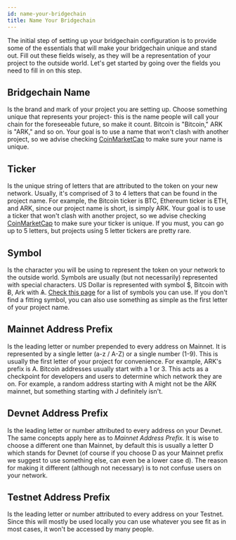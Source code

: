 ```yaml
---
id: name-your-bridgechain
title: Name Your Bridgechain
---
```


The initial step of setting up your bridgechain configuration is to provide some of the essentials that will make your bridgechain unique and stand out. Fill out these fields wisely, as they will be a representation of your project to the outside world. Let's get started by going over the fields you need to fill in on this step.

## Bridgechain Name
Is the brand and mark of your project you are setting up. Choose something unique that represents your project- this is the name people will call your chain for the foreseeable future, so make it count. Bitcoin is "Bitcoin," ARK is "ARK," and so on. Your goal is to use a name that won't clash with another project, so we advise checking [CoinMarketCap](https://coinmarketcap.com) to make sure your name is unique.

## Ticker
Is the unique string of letters that are attributed to the token on your new network. Usually, it's comprised of 3 to 4 letters that can be found in the project name. For example, the Bitcoin ticker is BTC, Ethereum ticker is ETH, and ARK, since our project name is short, is simply ARK. Your goal is to use a ticker that won't clash with another project, so we advise checking [CoinMarketCap](https://coinmarketcap.com) to make sure your ticker is unique. If you must, you can go up to 5 letters, but projects using 5 letter tickers are pretty rare.

## Symbol
Is the character you will be using to represent the token on your network to the outside world. Symbols are usually (but not necessarily) represented with special characters. US Dollar is represented with symbol $, Bitcoin with Ƀ, Ark with Ѧ. [Check this page](https://en.wikipedia.org/wiki/List_of_Unicode_characters) for a list of symbols you can use. If you don't find a fitting symbol, you can also use something as simple as the first letter of your project name.

## Mainnet Address Prefix
Is the leading letter or number prepended to every address on Mainnet. It is represented by a single letter (a-z / A-Z) or a single number (1-9). This is usually the first letter of your project for convenience. For example, ARK's prefix is A. Bitcoin addresses usually start with a 1 or 3. This acts as a checkpoint for developers and users to determine which network they are on. For example, a random address starting with A might not be the ARK mainnet, but something starting with J definitely isn't.

## Devnet Address Prefix
Is the leading letter or number attributed to every address on your Devnet. The same concepts apply here as to *Mainnet Address Prefix.* It is wise to choose a different one than Mainnet, by default this is usually a letter D which stands for Devnet (of course if you choose D as your Mainnet prefix we suggest to use something else, can even be a lower case d). The reason for making it different (although not necessary) is to not confuse users on your network.

## Testnet Address Prefix
Is the leading letter or number attributed to every address on your Testnet. Since this will mostly be used locally you can use whatever you see fit as in most cases, it won't be accessed by many people.

